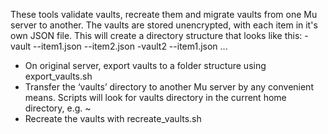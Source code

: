These tools validate vaults, recreate them and  migrate vaults from one Mu server to another. The vaults are stored unencrypted, with each item in it's own JSON file. This will create a directory structure that looks like this:
-vault --item1.json --item2.json -vault2 --item1.json ...

* On original server, export vaults to a folder structure using export_vaults.sh
* Transfer the ‘vaults’ directory to another Mu server by any convenient means.  Scripts will look for vaults directory in the current home directory, e.g. ~
* Recreate the vaults with recreate_vaults.sh
